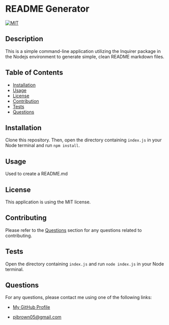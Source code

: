 # README Generator
[![MIT](https://img.shields.io/badge/license-MIT-brightgreen)](https://choosealicense.com/licenses/mit/)
## Description
This is a simple command-line application utilizing the Inquirer package in the Nodejs environment to generate simple, clean README markdown files.
## Table of Contents
* <a href='#installation'>Installation</a>
* <a href='#usage'>Usage</a>
* <a href='#license'>License</a>
* <a href='#contribution'>Contribution</a>
* <a href='#tests'>Tests</a>
* <a href='#questions'>Questions</a>
## Installation
Clone this repository. Then, open the directory containing `index.js` in your Node terminal and run `npm install`.
## Usage
Used to create a README.md
## License
This application is using the MIT license.
## Contributing
Please refer to the <a href='#questions'>Questions</a> section for any questions related to contributing.
## Tests
Open the directory containing `index.js` and run `node index.js` in your Node terminal.
## Questions
  For any questions, please contact me using one of the following links:

* [My GitHub Profile](https://github.com/pj-brown)

* pjbrown05@gmail.com
